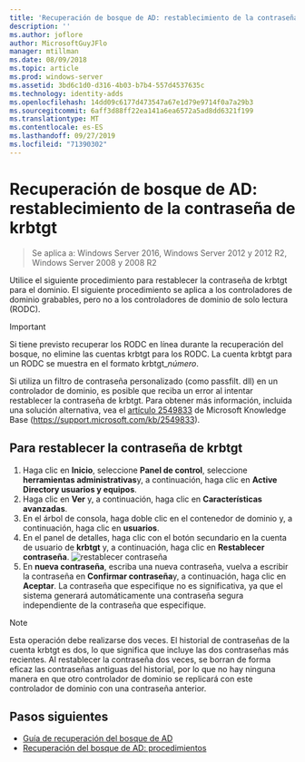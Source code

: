 ```yaml
---
title: 'Recuperación de bosque de AD: restablecimiento de la contraseña de krbtgt'
description: ''
ms.author: joflore
author: MicrosoftGuyJFlo
manager: mtillman
ms.date: 08/09/2018
ms.topic: article
ms.prod: windows-server
ms.assetid: 3bd6c1d0-d316-4b03-b7b4-557d4537635c
ms.technology: identity-adds
ms.openlocfilehash: 14dd09c6177d473547a67e1d79e9714f0a7a29b3
ms.sourcegitcommit: 6aff3d88ff22ea141a6ea6572a5ad8dd6321f199
ms.translationtype: MT
ms.contentlocale: es-ES
ms.lasthandoff: 09/27/2019
ms.locfileid: "71390302"
---
```

# <a name="ad-forest-recovery---resetting-the-krbtgt-password"></a>Recuperación de bosque de AD: restablecimiento de la contraseña de krbtgt

>Se aplica a: Windows Server 2016, Windows Server 2012 y 2012 R2, Windows Server 2008 y 2008 R2

Utilice el siguiente procedimiento para restablecer la contraseña de krbtgt para el dominio. El siguiente procedimiento se aplica a los controladores de dominio grabables, pero no a los controladores de dominio de solo lectura (RODC).
  
> [!IMPORTANT]
> Si tiene previsto recuperar los RODC en línea durante la recuperación del bosque, no elimine las cuentas krbtgt para los RODC. La cuenta krbtgt para un RODC se muestra en el formato krbtgt_*número*.
>
> Si utiliza un filtro de contraseña personalizado (como passfilt. dll) en un controlador de dominio, es posible que reciba un error al intentar restablecer la contraseña de krbtgt. Para obtener más información, incluida una solución alternativa, vea el [artículo 2549833](https://support.microsoft.com/kb/2549833) de Microsoft Knowledge Base (https://support.microsoft.com/kb/2549833).
  
## <a name="to-reset-the-krbtgt-password"></a>Para restablecer la contraseña de krbtgt  
  
1. Haga clic en **Inicio**, seleccione **Panel de control**, seleccione **herramientas administrativas**y, a continuación, haga clic en **Active Directory usuarios y equipos**.
2. Haga clic en **Ver** y, a continuación, haga clic en **Características avanzadas**.
3. En el árbol de consola, haga doble clic en el contenedor de dominio y, a continuación, haga clic en **usuarios**.
4. En el panel de detalles, haga clic con el botón secundario en la cuenta de usuario de **krbtgt** y, a continuación, haga clic en **Restablecer contraseña**.
   ![restablecer contraseña](media/AD-Forest-Recovery-Resetting-the-krbtgt-password/resetpass1.png)
5. En **nueva contraseña**, escriba una nueva contraseña, vuelva a escribir la contraseña en **Confirmar contraseña**y, a continuación, haga clic en **Aceptar**. La contraseña que especifique no es significativa, ya que el sistema generará automáticamente una contraseña segura independiente de la contraseña que especifique.
  
> [!NOTE]
> Esta operación debe realizarse dos veces. El historial de contraseñas de la cuenta krbtgt es dos, lo que significa que incluye las dos contraseñas más recientes. Al restablecer la contraseña dos veces, se borran de forma eficaz las contraseñas antiguas del historial, por lo que no hay ninguna manera en que otro controlador de dominio se replicará con este controlador de dominio con una contraseña anterior.

## <a name="next-steps"></a>Pasos siguientes

- [Guía de recuperación del bosque de AD](AD-Forest-Recovery-Guide.md)
- [Recuperación del bosque de AD: procedimientos](AD-Forest-Recovery-Procedures.md) 
